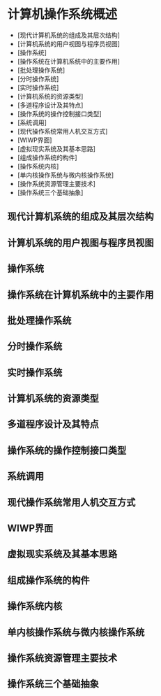 # 计算机操作系统概述

* [现代计算机系统的组成及其层次结构]
* [计算机系统的用户视图与程序员视图]
* [操作系统]
* [操作系统在计算机系统中的主要作用]
* [批处理操作系统]
* [分时操作系统]
* [实时操作系统]
* [计算机系统的资源类型]
* [多道程序设计及其特点]
* [操作系统的操作控制接口类型]
* [系统调用]
* [现代操作系统常用人机交互方式]
* [WIWP界面]
* [虚拟现实系统及其基本思路]
* [组成操作系统的构件]
* [操作系统内核]
* [单内核操作系统与微内核操作系统]
* [操作系统资源管理主要技术]
* [操作系统三个基础抽象]

## 现代计算机系统的组成及其层次结构



## 计算机系统的用户视图与程序员视图



## 操作系统



## 操作系统在计算机系统中的主要作用



## 批处理操作系统



## 分时操作系统



## 实时操作系统



## 计算机系统的资源类型



## 多道程序设计及其特点



## 操作系统的操作控制接口类型



## 系统调用



## 现代操作系统常用人机交互方式



## WIWP界面



## 虚拟现实系统及其基本思路



## 组成操作系统的构件



## 操作系统内核



## 单内核操作系统与微内核操作系统



## 操作系统资源管理主要技术



## 操作系统三个基础抽象

